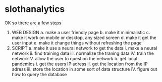 # slothanalytics

OK so there are a few steps

1. WEB DESIGN
	a. make a user friendly page
	b. make it minimalistic
	c. make it work on mobile or desktop, any sized screen
	d. make it get the user input
	e. make it change things without refreshing the page
2. SCRIPT
	a. make it use a neural network to get the data
		i. make a neural network
		ii. find training data
		iii. normalize the traning data
		iV. train the network
		V. allow the user to question the network
	b. get local pandemics
		i. get the users IP adress
		ii. get the location from the IP adress
		iii. store the location in some sort of data structure
		iV. figure out how to query the database
